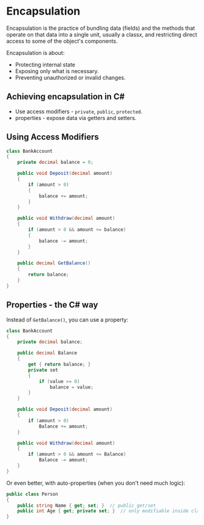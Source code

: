 # Encapsulation
Encapsulation is the practice of bundling data (fields) and the methods that operate on that data into a single unit, usually a classx, and restricting direct access to some of the object's components.

Encapsulation is about:
- Protecting internal state
- Exposing only what is necessary.
- Preventing unauthorized or invalid changes.

## Achieving encapsulation in C#
- Use access modifiers - `private`, `public`, `protected`.
- properties - expose data via getters and setters.

## Using Access Modifiers
```cs
class BankAccount
{
    private decimal balance = 0;

    public void Deposit(decimal amount)
    {
        if (amount > 0)
        {
            balance += amount;
        }
    }

    public void Withdraw(decimal amount)
    {
        if (amount > 0 && amount <= balance)
        {
            balance -= amount;
        }
    }

    public decimal GetBalance()
    {
        return balance;
    }
}
```

## Properties - the C# way
Instead of `GetBalance()`, you can use a property:

```cs
class BankAccount
{
    private decimal balance;

    public decimal Balance
    {
        get { return balance; }
        private set
        {
            if (value >= 0)
                balance = value;
        }
    }

    public void Deposit(decimal amount)
    {
        if (amount > 0)
            Balance += amount;
    }

    public void Withdraw(decimal amount)
    {
        if (amount > 0 && amount <= Balance)
            Balance -= amount;
    }
}
```

Or even better, with auto-properties (when you don't need much logic):

```cs
public class Person
{
    public string Name { get; set; }  // public get/set
    public int Age { get; private set; }  // only modifiable inside class
}
```
